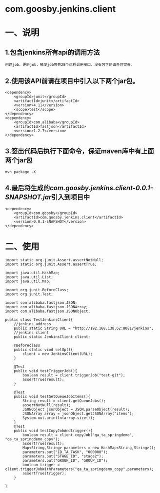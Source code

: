 # com.goosby.jenkins.client
# 一、说明 #

## 1.包含jenkins所有api的调用方法 ##
	创建job，更新job，触发job等共28个远程调用接口，没有包含的请各位完善。
## 2.使用该API前请在项目中引入以下两个jar包。 ##
	<dependency>
		<groupId>junit</groupId>
		<artifactId>junit</artifactId>
		<version>4.11</version>
		<scope>test</scope>
	</dependency>
	<dependency>
		<groupId>com.alibaba</groupId>
		<artifactId>fastjson</artifactId>
		<version>1.2.7</version>
	</dependency>
## 3.签出代码后执行下面命令，保证maven库中有上面两个jar包 ##
	mvn package -X
## 4.最后将生成的*com.goosby.jenkins.client-0.0.1-SNAPSHOT.jar*引入到项目中 ##
	<dependency>
		<groupId>com.goosby</groupId>
		<artifactId>com.goosby.jenkins.client</artifactId>
		<version>0.0.1-SNAPSHOT</version>
	</dependency>
# 二、使用 #
	import static org.junit.Assert.assertNotNull;
	import static org.junit.Assert.assertTrue;
	
	import java.util.HashMap;
	import java.util.List;
	import java.util.Map;
	
	import org.junit.BeforeClass;
	import org.junit.Test;
	
	import com.alibaba.fastjson.JSON;
	import com.alibaba.fastjson.JSONArray;
	import com.alibaba.fastjson.JSONObject;

	public class TestJenkinsClient{
		//jenkins address
	    public static String URL = "http://192.168.138.62:8081/jenkins";
		//jenkins client
		public static JenkinsClient client;
		
		@Beforeclass
		public static viod setUp(){
			client = new JenkinsClient(URL);
		}
		
		@Test
		public void testTriggerJob(){
			boolean result = client.triggerJob("test-git");
			assertTrue(result);
		}
		
		@Test
		public void testGetQueueJobItems(){
			String result = client.getQueueJobs();
			assertNotNull(result);
			JSONObject jsonObject = JSON.parseObject(result);
			JSONArray array = jsonObject.getJSONArray("items");
			System.out.println(array.size());
		}
		@Test
		public void testCopyJobAndtrigger(){
			boolean result = client.copyJob("qa_ta_springdemo", "qa_ta_springdemo_copy");
			assertTrue(result);
			Map<String,String> parameters = new HashMap<String,String>();
			parameters.put("ID_TA_TASK", "000000");
			parameters.put("STAGE_ID", "stage2");
			parameters.put("GROUP_ID", "GROUP_ID");
			boolean trigger = client.triggerJobWithParameters("qa_ta_springdemo_copy",parameters);
			assertTrue(trigger);
		}

	}
